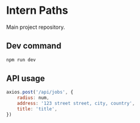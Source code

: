 # Intern Paths

Main project repository.

## Dev command

```javascript
npm run dev
```

## API usage

```javascript
axios.post('/api/jobs', {
    radius: num,
    address: '123 street street, city, country',
    title: 'title',
})
```
